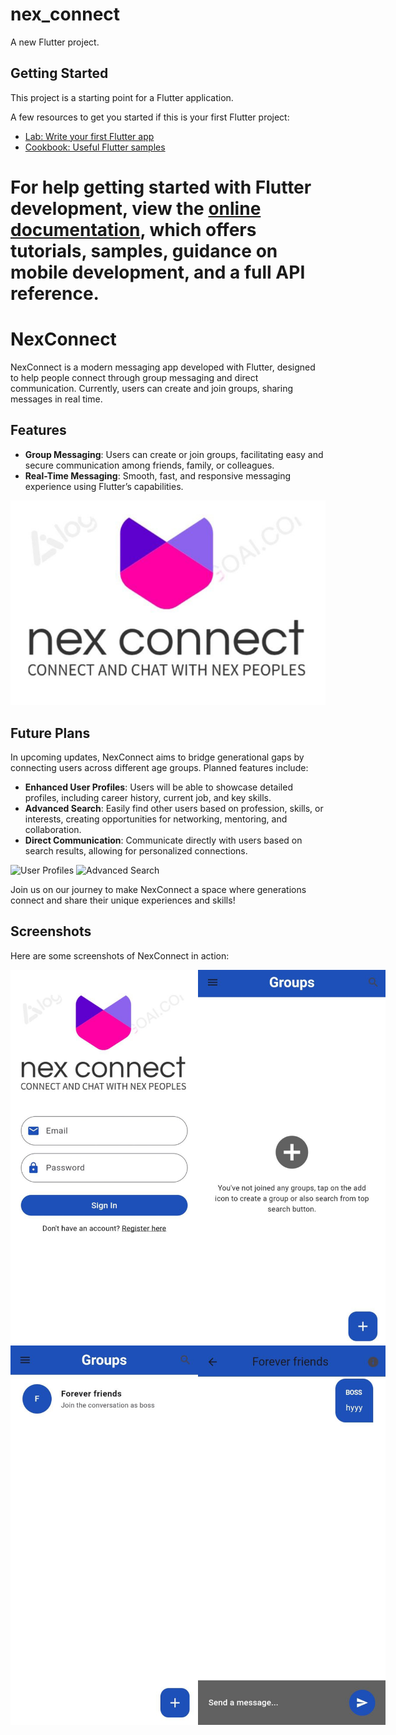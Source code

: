 # nex_connect

A new Flutter project.

## Getting Started

This project is a starting point for a Flutter application.

A few resources to get you started if this is your first Flutter project:

- [Lab: Write your first Flutter app](https://docs.flutter.dev/get-started/codelab)
- [Cookbook: Useful Flutter samples](https://docs.flutter.dev/cookbook)

For help getting started with Flutter development, view the
[online documentation](https://docs.flutter.dev/), which offers tutorials,
samples, guidance on mobile development, and a full API reference.
=======
# NexConnect

NexConnect is a modern messaging app developed with Flutter, designed to help people connect through group messaging and direct communication. Currently, users can create and join groups, sharing messages in real time.

## Features

- **Group Messaging**: Users can create or join groups, facilitating easy and secure communication among friends, family, or colleagues.
- **Real-Time Messaging**: Smooth, fast, and responsive messaging experience using Flutter’s capabilities.

![Group Messaging](https://raw.githubusercontent.com/AMIT-BHATI/nex_connect/main/app_images/1.jpg)

## Future Plans

In upcoming updates, NexConnect aims to bridge generational gaps by connecting users across different age groups. Planned features include:

- **Enhanced User Profiles**: Users will be able to showcase detailed profiles, including career history, current job, and key skills.
- **Advanced Search**: Easily find other users based on profession, skills, or interests, creating opportunities for networking, mentoring, and collaboration.
- **Direct Communication**: Communicate directly with users based on search results, allowing for personalized connections.

![User Profiles](path/to/user_profiles_image.png)
![Advanced Search](path/to/advanced_search_image.png)

Join us on our journey to make NexConnect a space where generations connect and share their unique experiences and skills!

## Screenshots

Here are some screenshots of NexConnect in action:
<div style="display: flex; justify-content: space-around;">
    <img src="https://raw.githubusercontent.com/AMIT-BHATI/nex_connect/main/app_images/2.jpg" alt="Screenshot 1" width="300"/>
    <img src="https://raw.githubusercontent.com/AMIT-BHATI/nex_connect/main/app_images/3 .jpg" alt="Screenshot 2" width="300"/>
</div>
<div style="display: flex; justify-content: space-around;">
    <img src="https://raw.githubusercontent.com/AMIT-BHATI/nex_connect/main/app_images/4.jpg" alt="Screenshot 1" width="300"/>
    <img src="https://raw.githubusercontent.com/AMIT-BHATI/nex_connect/main/app_images/5.jpg" alt="Screenshot 2" width="300"/>
</div>

